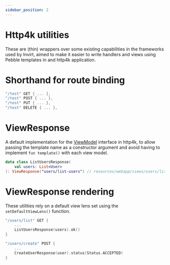 ```yaml
---
sidebar_position: 2
---
```


# Http4k utilities
These are (thin) wrappers over some existing capabilities in the frameworks used by Invirt,
aimed to make it easier to write handlers and views using Pebble templates in and http4k application.

# Shorthand for route binding
```kotlin
"/test" GET { ... },
"/test" POST { ... },
"/test" PUT { ... },
"/test" DELETE { ... },
```

# ViewResponse
A default implementation for the [ViewModel](https://www.http4k.org/api/org.http4k.template/-view-model/) interface
in http4k, to allow passing the template name as a constructor argument and avoid having to implement `fun template()`
with each view model.

```kotlin
data class ListUsersResponse(
    val users: List<User>
): ViewResponse("users/list-users") // resources/webapp/views/users/list-users.peb
```

# ViewResponse rendering
These utilities rely on a default view lens set using the `setDefaultViewLens()` function.

```kotlin
"/users/list" GET {
    ...
    ListUsersResponse(users).ok()
}

"/users/create" POST {
    ...
    CreateUserResponse(user).status(Status.ACCEPTED)
}
```
